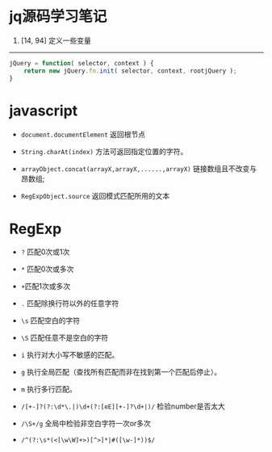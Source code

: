 # jq源码学习笔记		
1. [14, 94] 定义一些变量		
---
```javascript
jQuery = function( selector, context ) {
	return new jQuery.fn.init( selector, context, rootjQuery );
}
```





# javascript  
* `document.documentElement` 返回根节点		

* `String.charAt(index)` 方法可返回指定位置的字符。  		

* `arrayObject.concat(arrayX,arrayX,......,arrayX)` 链接数组且不改变与昂数组;		

* `RegExpObject.source` 返回模式匹配所用的文本		





# RegExp  		
* `?` 匹配0次或1次  	
* `*` 匹配0次或多次		
* `+`匹配1次或多次		
* `.`	匹配除换行符以外的任意字符		

* `\s` 匹配空白的字符		
* `\S` 匹配任意不是空白的字符		

* `i`	执行对大小写不敏感的匹配。	
* `g`	执行全局匹配（查找所有匹配而非在找到第一个匹配后停止）。	
* `m`	执行多行匹配。	

* `/[+-]?(?:\d*\.|)\d+(?:[eE][+-]?\d+|)/`	检验number是否太大		
* `/\S+/g` 全局中检验非空白字符一次or多次
* `/^(?:\s*(<[\w\W]+>)[^>]*|#([\w-]*))$/` 
